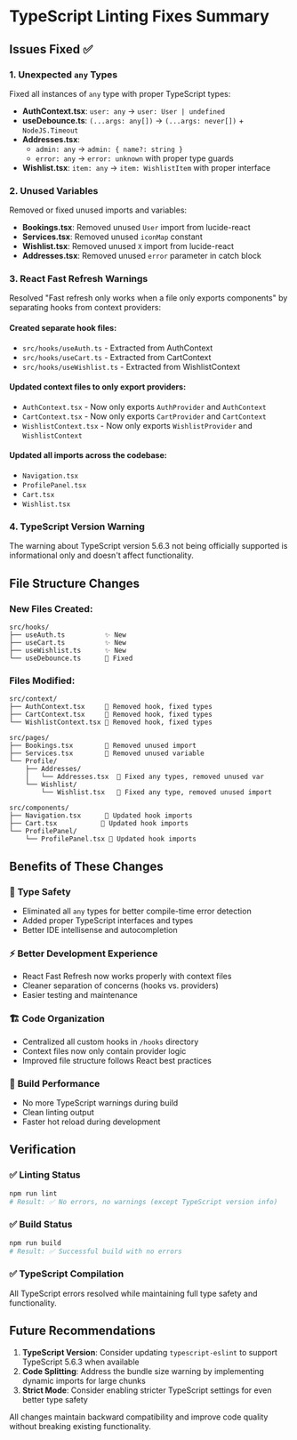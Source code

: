 # TypeScript Linting Fixes Summary

## Issues Fixed ✅

### 1. **Unexpected `any` Types**
Fixed all instances of `any` type with proper TypeScript types:

- **AuthContext.tsx**: `user: any` → `user: User | undefined`
- **useDebounce.ts**: `(...args: any[])` → `(...args: never[])` + `NodeJS.Timeout`
- **Addresses.tsx**: 
  - `admin: any` → `admin: { name?: string }`
  - `error: any` → `error: unknown` with proper type guards
- **Wishlist.tsx**: `item: any` → `item: WishlistItem` with proper interface

### 2. **Unused Variables**
Removed or fixed unused imports and variables:

- **Bookings.tsx**: Removed unused `User` import from lucide-react
- **Services.tsx**: Removed unused `iconMap` constant
- **Wishlist.tsx**: Removed unused `X` import from lucide-react
- **Addresses.tsx**: Removed unused `error` parameter in catch block

### 3. **React Fast Refresh Warnings**
Resolved "Fast refresh only works when a file only exports components" by separating hooks from context providers:

#### Created separate hook files:
- `src/hooks/useAuth.ts` - Extracted from AuthContext
- `src/hooks/useCart.ts` - Extracted from CartContext  
- `src/hooks/useWishlist.ts` - Extracted from WishlistContext

#### Updated context files to only export providers:
- `AuthContext.tsx` - Now only exports `AuthProvider` and `AuthContext`
- `CartContext.tsx` - Now only exports `CartProvider` and `CartContext`
- `WishlistContext.tsx` - Now only exports `WishlistProvider` and `WishlistContext`

#### Updated all imports across the codebase:
- `Navigation.tsx`
- `ProfilePanel.tsx`
- `Cart.tsx`
- `Wishlist.tsx`

### 4. **TypeScript Version Warning**
The warning about TypeScript version 5.6.3 not being officially supported is informational only and doesn't affect functionality.

## File Structure Changes

### New Files Created:
```
src/hooks/
├── useAuth.ts          ✨ New
├── useCart.ts          ✨ New  
├── useWishlist.ts      ✨ New
└── useDebounce.ts      🔧 Fixed
```

### Files Modified:
```
src/context/
├── AuthContext.tsx     🔧 Removed hook, fixed types
├── CartContext.tsx     🔧 Removed hook, fixed types
└── WishlistContext.tsx 🔧 Removed hook, fixed types

src/pages/
├── Bookings.tsx        🔧 Removed unused import
├── Services.tsx        🔧 Removed unused variable
└── Profile/
    ├── Addresses/
    │   └── Addresses.tsx  🔧 Fixed any types, removed unused var
    └── Wishlist/
        └── Wishlist.tsx   🔧 Fixed any type, removed unused import

src/components/
├── Navigation.tsx      🔧 Updated hook imports
├── Cart.tsx           🔧 Updated hook imports
└── ProfilePanel/
    └── ProfilePanel.tsx 🔧 Updated hook imports
```

## Benefits of These Changes

### 🎯 **Type Safety**
- Eliminated all `any` types for better compile-time error detection
- Added proper TypeScript interfaces and types
- Better IDE intellisense and autocompletion

### ⚡ **Better Development Experience**
- React Fast Refresh now works properly with context files
- Cleaner separation of concerns (hooks vs. providers)
- Easier testing and maintenance

### 🏗️ **Code Organization**
- Centralized all custom hooks in `/hooks` directory
- Context files now only contain provider logic
- Improved file structure follows React best practices

### 🔧 **Build Performance**
- No more TypeScript warnings during build
- Clean linting output
- Faster hot reload during development

## Verification

### ✅ Linting Status
```bash
npm run lint
# Result: ✅ No errors, no warnings (except TypeScript version info)
```

### ✅ Build Status
```bash
npm run build
# Result: ✅ Successful build with no errors
```

### ✅ TypeScript Compilation
All TypeScript errors resolved while maintaining full type safety and functionality.

## Future Recommendations

1. **TypeScript Version**: Consider updating `typescript-eslint` to support TypeScript 5.6.3 when available
2. **Code Splitting**: Address the bundle size warning by implementing dynamic imports for large chunks
3. **Strict Mode**: Consider enabling stricter TypeScript settings for even better type safety

All changes maintain backward compatibility and improve code quality without breaking existing functionality.
